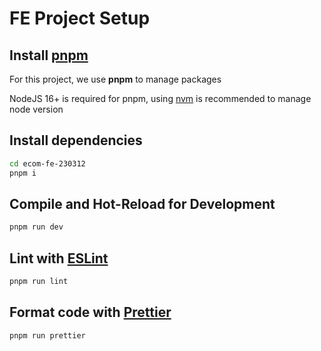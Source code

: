 # FE Project Setup

## Install [pnpm](https://pnpm.io/installation)

For this project, we use **pnpm** to manage packages

NodeJS 16+ is required for pnpm, using [nvm](https://github.com/nvm-sh/nvm) is recommended to manage node version

## Install dependencies

```sh
cd ecom-fe-230312
pnpm i
```

## Compile and Hot-Reload for Development

```sh
pnpm run dev
```

## Lint with [ESLint](https://eslint.org/)

```sh
pnpm run lint
```

## Format code with [Prettier](https://prettier.io/)

```sh
pnpm run prettier
```
